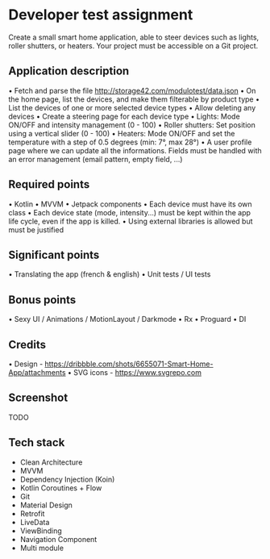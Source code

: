 # Developer test assignment
Create a small smart home application, able to steer devices such as lights, roller shutters, or heaters.
Your project must be accessible on a Git project.

## Application description
• Fetch and parse the file http://storage42.com/modulotest/data.json
• On the home page, list the devices, and make them filterable by product type
• List the devices of one or more selected device types
• Allow deleting any devices
• Create a steering page for each device type
• Lights: Mode ON/OFF and intensity management (0 - 100)
• Roller shutters: Set position using a vertical slider (0 - 100)
• Heaters: Mode ON/OFF and set the temperature with a step of 0.5 degrees (min: 7°, max 28°)
• A user profile page where we can update all the informations. Fields must be handled with an error management (email pattern, empty field, ...)
## Required points
• Kotlin
• MVVM
• Jetpack components
• Each device must have its own class
• Each device state (mode, intensity...) must be kept within the app life cycle, even if the app is killed.
• Using external libraries is allowed but must be justified

## Significant points
• Translating the app (french & english)
• Unit tests / UI tests

## Bonus points
• Sexy UI / Animations / MotionLayout / Darkmode
• Rx
• Proguard
• DI


## Credits
• Design - https://dribbble.com/shots/6655071-Smart-Home-App/attachments
• SVG icons - https://www.svgrepo.com

## Screenshot
TODO

## Tech stack
- Clean Architecture
- MVVM
- Dependency Injection (Koin)
- Kotlin Coroutines + Flow
- Git
- Material Design
- Retrofit
- LiveData
- ViewBinding
- Navigation Component
- Multi module
